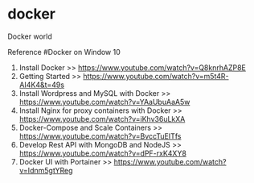 # docker
Docker world


Reference
#Docker on Window 10
1. Install Docker  >> https://www.youtube.com/watch?v=Q8knrhAZP8E
2. Getting Started >>  https://www.youtube.com/watch?v=m5t4R-AI4K4&t=49s
3. Install Wordpress and MySQL with Docker >> https://www.youtube.com/watch?v=YAaUbuAaA5w
4. Install Nginx for proxy containers with Docker  >> https://www.youtube.com/watch?v=iKhv36uLkXA
5. Docker-Compose and Scale Containers >> https://www.youtube.com/watch?v=BvccTuEITfs
6. Develop Rest API with  MongoDB and NodeJS >> https://www.youtube.com/watch?v=dPF-rxK4XY8
7. Docker UI with Portainer >> https://www.youtube.com/watch?v=Idnm5gtYReg
